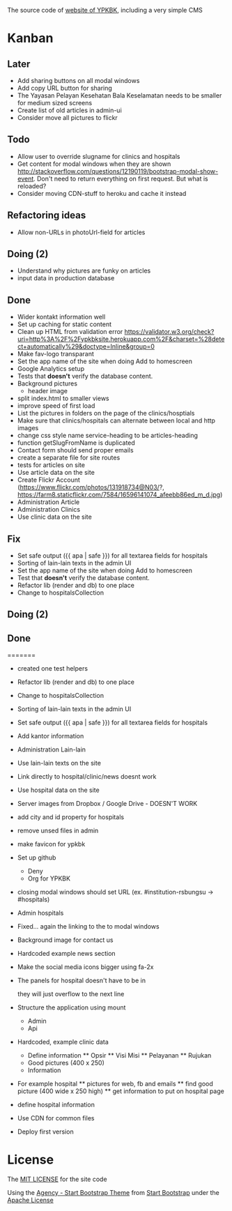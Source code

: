 The source code of [website of YPKBK](http://ypkbksite.herokuapp.com), including a very simple CMS


# Kanban
## Later
* Add sharing buttons on all modal windows
* Add copy URL button for sharing
* The Yayasan Pelayan Kesehatan Bala Keselamatan needs to be smaller for medium sized screens
* Create list of old articles in admin-ui
* Consider move all pictures to flickr

## Todo
* Allow user to override slugname for clinics and hospitals
* Get content for modal windows when they are shown http://stackoverflow.com/questions/12190119/bootstrap-modal-show-event. Don't need to return everything on first request. But what is reloaded?
* Consider moving CDN-stuff to heroku and cache it instead

## Refactoring ideas
* Allow non-URLs in photoUrl-field for articles

## Doing (2)
* Understand why pictures are funky on articles
* input data in production database

## Done
* Wider kontakt information well
* Set up caching for static content
* Clean up HTML from validation error https://validator.w3.org/check?uri=http%3A%2F%2Fypkbksite.herokuapp.com%2F&charset=%28detect+automatically%29&doctype=Inline&group=0
* Make fav-logo transparant
* Set the app name of the site when doing Add to homescreen
* Google Analytics setup
* Tests that **doesn't** verify the database content.
* Background pictures
	* header image
* split index.html to smaller views
* improve speed of first load
* List the pictures in folders on the page of the clinics/hosptials
* Make sure that clinics/hospitals can alternate between local and http images
* change css style name service-heading to be articles-heading
* function getSlugFromName is duplicated
* Contact form should send proper emails
* create a separate file for site routes
* tests for articles on site
* Use article data on the site
* Create Flickr Account (https://www.flickr.com/photos/131918734@N03/?, https://farm8.staticflickr.com/7584/16596141074_afeebb86ed_m_d.jpg)
* Administration Article
* Administration Clinics
* Use clinic data on the site

## Fix
* Set safe output ({{ apa | safe }}) for all textarea fields for hospitals
* Sorting of lain-lain texts in the admin UI
* Set the app name of the site when doing Add to homescreen
* Test that **doesn't** verify the database content.
* Refactor lib (render and db) to one place
* Change to hospital*s*Collection

## Doing (2)

## Done
=======
* created one test helpers
* Refactor lib (render and db) to one place
* Change to hospital*s*Collection
* Sorting of lain-lain texts in the admin UI
* Set safe output ({{ apa | safe }}) for all textarea fields for hospitals
* Add kantor information
* Administration Lain-lain
* Use lain-lain texts on the site
* Link directly to hospital/clinic/news doesnt work
* Use hospital data on the site
* Server images from Dropbox / Google Drive - DOESN'T WORK
* add city and id property for hospitals
* remove unsed files in admin
* make favicon for ypkbk
* Set up github
	* Deny
	* Org for YPKBK
* closing modal windows should set URL (ex. #institution-rsbungsu -> #hospitals)
* Admin hospitals
* Fixed... again the linking to the to modal windows
* Background image for contact us
* Hardcoded example news section
* Make the social media icons bigger using fa-2x
* The panels for hospital doesn't have to be in <div class="row"></div> they will just overflow to the next line
* Structure the application using mount
	* Admin
	* Api

* Hardcoded, example clinic data
	* Define information
	** Opsir
	** Visi Misi
	** Pelayanan
	** Rujukan
	* Good pictures (400 x 250)
	* Information
* For example hospital
** pictures for web, fb and emails
** find good picture (400 wide x 250 high)
** get information to put on hospital page
* define hospital information
* Use CDN for common files
* Deploy first version


# License
The [MIT LICENSE](LICENSE) for the site code

Using the [Agency - Start Bootstrap Theme](http://startbootstrap.com/template-overviews/agency/) from [Start Bootstrap](http://startbootstrap.com) under the [Apache License](/public/LICENSE)

